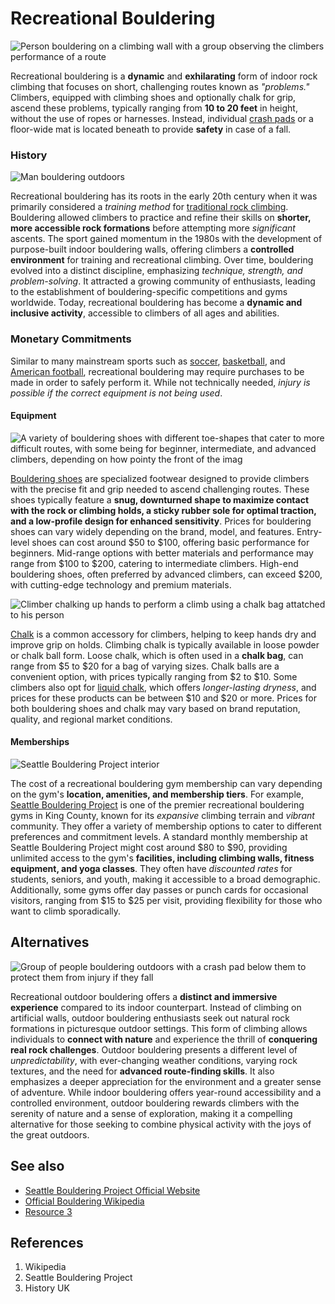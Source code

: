 # Recreational Bouldering
![Person bouldering on a climbing wall with a group observing the climbers performance of a route](https://rockrun.com/cdn/shop/articles/bouldering-for-strength3_1600x.jpg?v=1602248316)

Recreational bouldering is a **dynamic** and **exhilarating** form of indoor rock climbing that focuses on short, challenging routes known as *"problems."* Climbers, equipped with climbing shoes and optionally chalk for grip, ascend these problems, typically ranging from **10 to 20 feet** in height, without the use of ropes or harnesses. Instead, individual [crash pads](https://en.wikipedia.org/wiki/Bouldering_mat) or a floor-wide mat is located beneath to provide **safety** in case of a fall.


### History
![Man bouldering outdoors](https://historyuk.s3.eu-west-2.amazonaws.com/s3fs-public/styles/768x432/public/2023-08/shutterstock_408100354.jpg?VersionId=76KkGJBzV7Le6weJr9GdRrI_ScvKmIe6&itok=AReuuypj)

Recreational bouldering has its roots in the early 20th century when it was primarily considered a *training method* for [traditional rock climbing](https://en.wikipedia.org/wiki/Traditional_climbing). Bouldering allowed climbers to practice and refine their skills on **shorter, more accessible rock formations** before attempting more *significant* ascents. The sport gained momentum in the 1980s with the development of purpose-built indoor bouldering walls, offering climbers a **controlled environment** for training and recreational climbing. Over time, bouldering evolved into a distinct discipline, emphasizing *technique, strength, and problem-solving*. It attracted a growing community of enthusiasts, leading to the establishment of bouldering-specific competitions and gyms worldwide. Today, recreational bouldering has become a **dynamic and inclusive activity**, accessible to climbers of all ages and abilities.

### Monetary Commitments

Similar to many mainstream sports such as [soccer](https://en.wikipedia.org/wiki/Football), [basketball](https://en.wikipedia.org/wiki/Basketball), and [American football](https://en.wikipedia.org/wiki/American_football), recreational bouldering may require purchases to be made in order to safely perform it. While not technically needed, *injury is possible if the correct equipment is not being used*.

#### Equipment

![A variety of bouldering shoes with different toe-shapes that cater to more difficult routes, with some being for beginner, intermediate, and advanced climbers, depending on how pointy the front of the imag](https://u7q2x7c9.stackpathcdn.com/photos/15/99/281379_24906_XXL.jpg)

[Bouldering shoes](https://en.wikipedia.org/wiki/Climbing_shoe) are specialized footwear designed to provide climbers with the precise fit and grip needed to ascend challenging routes. These shoes typically feature a **snug, downturned shape to maximize contact with the rock or climbing holds, a sticky rubber sole for optimal traction, and a low-profile design for enhanced sensitivity**. Prices for bouldering shoes can vary widely depending on the brand, model, and features. Entry-level shoes can cost around \$50 to \$100, offering basic performance for beginners. Mid-range options with better materials and performance may range from \$100 to \$200, catering to intermediate climbers. High-end bouldering shoes, often preferred by advanced climbers, can exceed \$200, with cutting-edge technology and premium materials.

![Climber chalking up hands to perform a climb using a chalk bag attatched to his person](https://www.tripsavvy.com/thmb/_8revy5pvrroAzxuUH_-ZkWRlyM=/1500x0/filters:no_upscale():max_bytes(150000):strip_icc()/man-using-chalk-bag-5c16b769c9e77c00014259b9.jpg)

[Chalk](https://en.wikipedia.org/wiki/Chalk) is a common accessory for climbers, helping to keep hands dry and improve grip on holds. Climbing chalk is typically available in loose powder or chalk ball form. Loose chalk, which is often used in a **chalk bag**, can range from \$5 to \$20 for a bag of varying sizes. Chalk balls are a convenient option, with prices typically ranging from \$2 to \$10. Some climbers also opt for [liquid chalk](https://en.wikipedia.org/wiki/Liquid_chalk), which offers *longer-lasting dryness*, and prices for these products can be between \$10 and \$20 or more. Prices for both bouldering shoes and chalk may vary based on brand reputation, quality, and regional market conditions.
#### Memberships

![Seattle Bouldering Project interior](https://images.squarespace-cdn.com/content/v1/5c9c0159809d8e3c8da82dcc/1610056128794-BGH5H5KQS82VME5X9FK9/210105_DTTB_SBP_014.jpg?format=2500w)

The cost of a recreational bouldering gym membership can vary depending on the gym's **location, amenities, and membership tiers**. For example, [Seattle Bouldering Project](https://seattleboulderingproject.com/) is one of the premier recreational bouldering gyms in King County, known for its *expansive* climbing terrain and *vibrant* community. They offer a variety of membership options to cater to different preferences and commitment levels. A standard monthly membership at Seattle Bouldering Project might cost around \$80 to \$90, providing unlimited access to the gym's **facilities, including climbing walls, fitness equipment, and yoga classes**. They often have *discounted rates* for students, seniors, and youth, making it accessible to a broad demographic. Additionally, some gyms offer day passes or punch cards for occasional visitors, ranging from \$15 to \$25 per visit, providing flexibility for those who want to climb sporadically.

## Alternatives
![Group of people bouldering outdoors with a crash pad below them to protect them from injury if they fall](https://res.cloudinary.com/sagacity/image/upload/c_crop,h_2832,w_4256,x_0,y_0/c_limit,dpr_auto,f_auto,fl_lossy,q_80,w_1080/1018-roadtrips-hayat_utfd57.jpg)

Recreational outdoor bouldering offers a **distinct and immersive experience** compared to its indoor counterpart. Instead of climbing on artificial walls, outdoor bouldering enthusiasts seek out natural rock formations in picturesque outdoor settings. This form of climbing allows individuals to **connect with nature** and experience the thrill of **conquering real rock challenges**. Outdoor bouldering presents a different level of *unpredictability*, with ever-changing weather conditions, varying rock textures, and the need for **advanced route-finding skills**. It also emphasizes a deeper appreciation for the environment and a greater sense of adventure. While indoor bouldering offers year-round accessibility and a controlled environment, outdoor bouldering rewards climbers with the serenity of nature and a sense of exploration, making it a compelling alternative for those seeking to combine physical activity with the joys of the great outdoors.

## See also
- [Seattle Bouldering Project Official Website](https://seattleboulderingproject.com/)
- [Official Bouldering Wikipedia](https://en.wikipedia.org/wiki/Bouldering)
- [Resource 3](url)

## References
1. Wikipedia
2. Seattle Bouldering Project
3. History UK